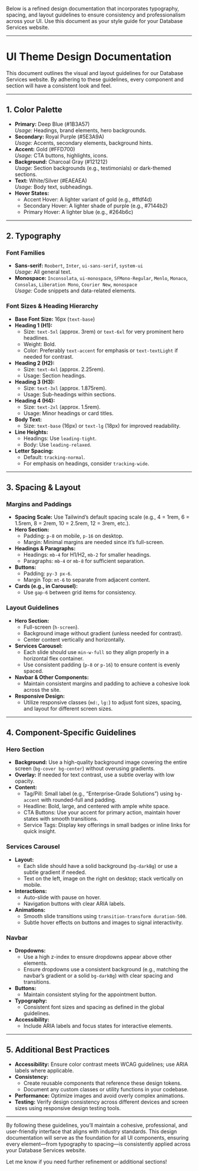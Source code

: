 Below is a refined design documentation that incorporates typography, spacing, and layout guidelines to ensure consistency and professionalism across your UI. Use this document as your style guide for your Database Services website.

---

# UI Theme Design Documentation

This document outlines the visual and layout guidelines for our Database Services website. By adhering to these guidelines, every component and section will have a consistent look and feel.

---

## 1. Color Palette

- **Primary:** Deep Blue (#1B3A57)  
  _Usage:_ Headings, brand elements, hero backgrounds.
- **Secondary:** Royal Purple (#5E3A9A)  
  _Usage:_ Accents, secondary elements, background hints.
- **Accent:** Gold (#FFD700)  
  _Usage:_ CTA buttons, highlights, icons.
- **Background:** Charcoal Gray (#121212)  
  _Usage:_ Section backgrounds (e.g., testimonials) or dark-themed sections.
- **Text:** White/Silver (#EAEAEA)  
  _Usage:_ Body text, subheadings.
- **Hover States:**
  - Accent Hover: A lighter variant of gold (e.g., #ffdf4d)
  - Secondary Hover: A lighter shade of purple (e.g., #7144b2)
  - Primary Hover: A lighter blue (e.g., #264b6c)

---

## 2. Typography

### Font Families

- **Sans-serif:** `Roobert`, `Inter`, `ui-sans-serif`, `system-ui`  
  _Usage:_ All general text.
- **Monospace:** `Inconsolata`, `ui-monospace`, `SFMono-Regular`, `Menlo`, `Monaco`, `Consolas`, `Liberation Mono`, `Courier New`, `monospace`  
  _Usage:_ Code snippets and data-related elements.

### Font Sizes & Heading Hierarchy

- **Base Font Size:** 16px (`text-base`)
- **Heading 1 (H1):**
  - Size: `text-5xl` (approx. 3rem) or `text-6xl` for very prominent hero headlines.
  - Weight: Bold.
  - Color: Preferably `text-accent` for emphasis or `text-textLight` if needed for contrast.
- **Heading 2 (H2):**
  - Size: `text-4xl` (approx. 2.25rem).
  - Usage: Section headings.
- **Heading 3 (H3):**
  - Size: `text-3xl` (approx. 1.875rem).
  - Usage: Sub-headings within sections.
- **Heading 4 (H4):**
  - Size: `text-2xl` (approx. 1.5rem).
  - Usage: Minor headings or card titles.
- **Body Text:**
  - Size: `text-base` (16px) or `text-lg` (18px) for improved readability.
- **Line Heights:**
  - Headings: Use `leading-tight`.
  - Body: Use `leading-relaxed`.
- **Letter Spacing:**
  - Default: `tracking-normal`.
  - For emphasis on headings, consider `tracking-wide`.

---

## 3. Spacing & Layout

### Margins and Paddings

- **Spacing Scale:** Use Tailwind’s default spacing scale (e.g., 4 = 1rem, 6 = 1.5rem, 8 = 2rem, 10 = 2.5rem, 12 = 3rem, etc.).
- **Hero Section:**
  - Padding: `p-8` on mobile, `p-16` on desktop.
  - Margin: Minimal margins are needed since it’s full-screen.
- **Headings & Paragraphs:**
  - Headings: `mb-4` for H1/H2, `mb-2` for smaller headings.
  - Paragraphs: `mb-4` or `mb-8` for sufficient separation.
- **Buttons:**
  - Padding: `py-3 px-6`.
  - Margin Top: `mt-6` to separate from adjacent content.
- **Cards (e.g., in Carousel):**
  - Use `gap-6` between grid items for consistency.

### Layout Guidelines

- **Hero Section:**
  - Full-screen (`h-screen`).
  - Background image without gradient (unless needed for contrast).
  - Center content vertically and horizontally.
- **Services Carousel:**
  - Each slide should use `min-w-full` so they align properly in a horizontal flex container.
  - Use consistent padding (`p-8` or `p-16`) to ensure content is evenly spaced.
- **Navbar & Other Components:**
  - Maintain consistent margins and padding to achieve a cohesive look across the site.
- **Responsive Design:**
  - Utilize responsive classes (`md:`, `lg:`) to adjust font sizes, spacing, and layout for different screen sizes.

---

## 4. Component-Specific Guidelines

### Hero Section

- **Background:** Use a high-quality background image covering the entire screen (`bg-cover bg-center`) without overusing gradients.
- **Overlay:** If needed for text contrast, use a subtle overlay with low opacity.
- **Content:**
  - Tag/Pill: Small label (e.g., “Enterprise-Grade Solutions”) using `bg-accent` with rounded-full and padding.
  - Headline: Bold, large, and centered with ample white space.
  - CTA Buttons: Use your accent for primary action, maintain hover states with smooth transitions.
  - Service Tags: Display key offerings in small badges or inline links for quick insight.

### Services Carousel

- **Layout:**
  - Each slide should have a solid background (`bg-darkBg`) or use a subtle gradient if needed.
  - Text on the left, image on the right on desktop; stack vertically on mobile.
- **Interactions:**
  - Auto-slide with pause on hover.
  - Navigation buttons with clear ARIA labels.
- **Animations:**
  - Smooth slide transitions using `transition-transform duration-500`.
  - Subtle hover effects on buttons and images to signal interactivity.

### Navbar

- **Dropdowns:**
  - Use a high z-index to ensure dropdowns appear above other elements.
  - Ensure dropdowns use a consistent background (e.g., matching the navbar’s gradient or a solid `bg-darkBg`) with clear spacing and transitions.
- **Buttons:**
  - Maintain consistent styling for the appointment button.
- **Typography:**
  - Consistent font sizes and spacing as defined in the global guidelines.
- **Accessibility:**
  - Include ARIA labels and focus states for interactive elements.

---

## 5. Additional Best Practices

- **Accessibility:** Ensure color contrast meets WCAG guidelines; use ARIA labels where applicable.
- **Consistency:**
  - Create reusable components that reference these design tokens.
  - Document any custom classes or utility functions in your codebase.
- **Performance:** Optimize images and avoid overly complex animations.
- **Testing:** Verify design consistency across different devices and screen sizes using responsive design testing tools.

---

By following these guidelines, you’ll maintain a cohesive, professional, and user-friendly interface that aligns with industry standards. This design documentation will serve as the foundation for all UI components, ensuring every element—from typography to spacing—is consistently applied across your Database Services website.

Let me know if you need further refinement or additional sections!
